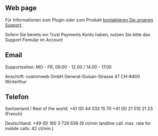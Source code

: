 ## Web page
 
Für Informationen zum Plugin oder zum Produkt <a href="https://wallee.com/ueber-wallee/support?_ga=2.171642464.1523640132.1674037856-1834608674.1611572458" target="_blank">kontaktieren Sie unseren Support</a>. 

Sofern Sie bereits ein Trust Payments Konto haben, nutzen Sie bitte das Support Fomular im Account
 
## Email

Supportzeiten:
MO - FR, 09.00 - 12.00 / 14.00 - 17.00

Anschrift:
customweb GmbH
General-Guisan-Strasse 47
CH-8400 Winterthur

 
## Telefon
 
Switzerland / Rest of the world:
+41 (0) 44 533 15 70
+41 (0) 21 510 21 23 (French)

Deutschland:
+49 (0) 180 3 729 636
(9 ct/min landline call. max. rate for mobile calls: 42 ct/min.)